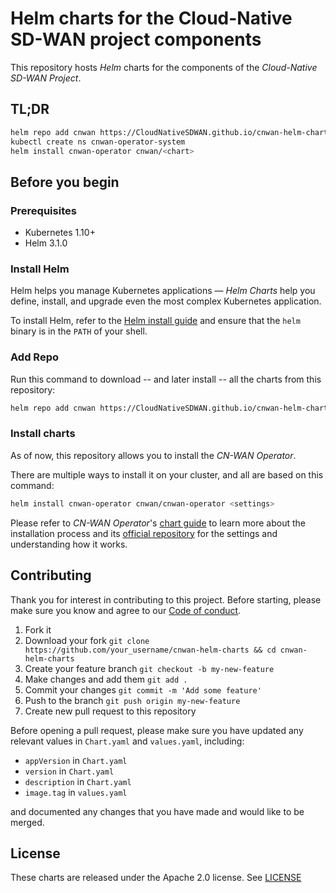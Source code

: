 # Helm charts for the Cloud-Native SD-WAN project components

This repository hosts *Helm* charts for the components of the *Cloud-Native
SD-WAN Project*.

## TL;DR

```bash
helm repo add cnwan https://CloudNativeSDWAN.github.io/cnwan-helm-charts
kubectl create ns cnwan-operator-system
helm install cnwan-operator cnwan/<chart>
```

## Before you begin

### Prerequisites

- Kubernetes 1.10+
- Helm 3.1.0

### Install Helm

Helm helps you manage Kubernetes applications — *Helm Charts* help you define,
install, and upgrade even the most complex Kubernetes application.

To install Helm, refer to the [Helm install guide](https://github.com/helm/helm#install)
and ensure that the `helm` binary is in the `PATH` of your shell.

### Add Repo

Run this command to download -- and later install -- all the charts from this
repository:

```bash
helm repo add cnwan https://CloudNativeSDWAN.github.io/cnwan-helm-charts
```

### Install charts

As of now, this repository allows you to install the *CN-WAN Operator*.

There are multiple ways to install it on your cluster, and all are based
on this command:

```bash
helm install cnwan-operator cnwan/cnwan-operator <settings>
```

Please refer to *CN-WAN Operator*'s [chart guide](./cnwan-operator/README.md)
to learn more about the installation process and its
[official repository](https://github.com/CloudNativeSDWAN/cnwan-operator) for
the settings and understanding how it works.

## Contributing

Thank you for interest in contributing to this project.
Before starting, please make sure you know and agree to our [Code of conduct](./code-of-conduct.md).

1. Fork it
2. Download your fork
    `git clone https://github.com/your_username/cnwan-helm-charts && cd cnwan-helm-charts`
3. Create your feature branch
    `git checkout -b my-new-feature`
4. Make changes and add them
    `git add .`
5. Commit your changes
    `git commit -m 'Add some feature'`
6. Push to the branch
    `git push origin my-new-feature`
7. Create new pull request to this repository

Before opening a pull request, please make sure you have updated any relevant
values in `Chart.yaml` and `values.yaml`, including:

- `appVersion` in `Chart.yaml`
- `version` in `Chart.yaml`
- `description` in `Chart.yaml`
- `image.tag` in `values.yaml`

and documented any changes that you have made and would like to be merged.

## License

These charts are released under the Apache 2.0 license. See [LICENSE](./LICENSE)
